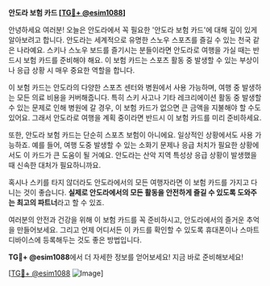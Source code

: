**안도라 보험 카드 [[TG💪+ @esim1088](https://t.me/s/esim1088)]**

안녕하세요 여러분! 오늘은 안도라에서 꼭 필요한 '안도라 보험 카드'에 대해 깊이 있게 알아보려고 합니다. 안도라는 세계적으로 유명한 스노우 스포츠를 즐길 수 있는 천국 같은 나라예요. 스키나 스노우 보드를 즐기시는 분들이라면 안도라로 여행을 가실 때는 반드시 보험 카드를 준비해야 해요. 이 보험 카드는 스포츠 활동 중 발생할 수 있는 부상이나 응급 상황 시 매우 중요한 역할을 합니다.

이 보험 카드는 안도라의 다양한 스포츠 센터와 병원에서 사용 가능하며, 여행 중 발생하는 모든 의료 비용을 커버해줍니다. 특히 스키 사고나 기타 레크리에이션 활동 중 발생할 수 있는 문제로 인해 병원에 갈 경우, 이 보험 카드가 없으면 큰 금액을 지불해야 할 수도 있어요. 그래서 안도라로 여행을 계획 중이라면 반드시 이 보험 카드를 미리 준비하세요.

또한, 안도라 보험 카드는 단순히 스포츠 보험이 아니에요. 일상적인 상황에서도 사용 가능하죠. 예를 들어, 여행 도중 발생할 수 있는 소화기 문제나 응급 처치가 필요한 상황에서도 이 카드가 큰 도움이 될 거예요. 안도라는 산악 지역 특성상 응급 상황이 발생했을 때 신속한 대처가 필요하니까요.

혹시나 스키를 타지 않더라도 안도라에서의 모든 여행자라면 이 보험 카드를 가지고 다니는 것이 좋습니다. **실제로 안도라에서의 모든 활동을 안전하게 즐길 수 있도록 도와주는 최고의 파트너**라고 할 수 있죠. 

여러분의 안전과 건강을 위해 이 보험 카드를 꼭 준비하시고, 안도라에서의 즐거운 추억을 만들어보세요. 그리고 언제 어디서든 이 카드를 확인할 수 있도록 휴대폰이나 스마트 디바이스에 등록해두는 것도 좋은 방법입니다.

**TG💪+ @esim1088**에서 더 자세한 정보를 얻어보세요! 지금 바로 준비해보세요! 

[[TG💪+ @esim1088](https://t.me/s/esim1088) ![Image](https://i.postimg.cc/Y0z9fWf4/image.png)]